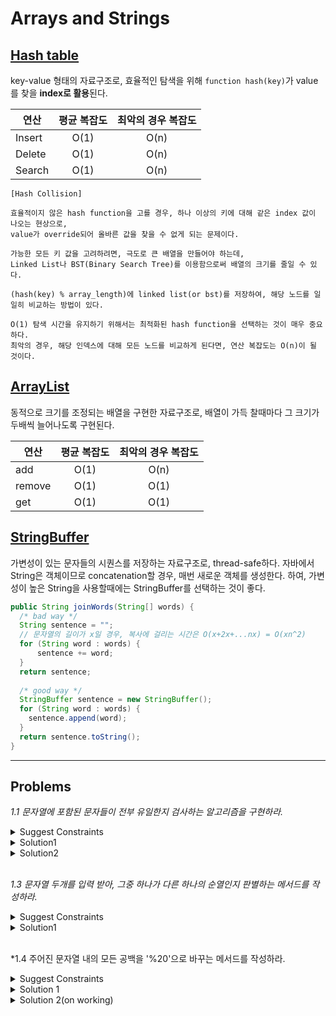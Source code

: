 # Arrays and Strings

## [Hash table](https://en.wikipedia.org/wiki/Hash_table)
key-value 형태의 자료구조로, 효율적인 탐색을 위해 `function hash(key)`가 value를 찾을 **index로 활용**된다.

| 연산 |  평균 복잡도 | 최악의 경우 복잡도 |
|----------|:-------------:|:------:|
| Insert |  O(1) | O(n) |
| Delete |  O(1) | O(n) |
| Search |  O(1) | O(n) |

```
[Hash Collision]

효율적이지 않은 hash function을 고를 경우, 하나 이상의 키에 대해 같은 index 값이 나오는 현상으로, 
value가 override되어 올바른 값을 찾을 수 없게 되는 문제이다.

가능한 모든 키 값을 고려하려면, 극도로 큰 배열을 만들어야 하는데, 
Linked List나 BST(Binary Search Tree)를 이용함으로써 배열의 크기를 줄일 수 있다.

(hash(key) % array_length)에 linked list(or bst)를 저장하여, 해당 노드를 일일히 비교하는 방법이 있다.

O(1) 탐색 시간을 유지하기 위해서는 최적화된 hash function을 선택하는 것이 매우 중요하다. 
최악의 경우, 해당 인덱스에 대해 모든 노드를 비교하게 된다면, 연산 복잡도는 O(n)이 될 것이다.
```


## [ArrayList](https://docs.oracle.com/javase/8/docs/api/java/util/ArrayList.html)
동적으로 크기를 조정되는 배열을 구현한 자료구조로, 배열이 가득 찰때마다 그 크기가 두배씩 늘어나도록 구현된다.

| 연산 |  평균 복잡도 | 최악의 경우 복잡도 |
|----------|:-------------:|:------:|
| add |  O(1) | O(n) |
| remove |  O(1) | O(1) |
| get |  O(1) | O(1) |


## [StringBuffer](https://docs.oracle.com/javase/7/docs/api/java/lang/StringBuffer.html)
가변성이 있는 문자들의 시퀀스를 저장하는 자료구조로, thread-safe하다.
자바에서 String은 객체이므로 concatenation할 경우, 매번 새로운 객체를 생성한다.  하여, 가변성이 높은 String을 사용할때에는 StringBuffer를 선택하는 것이 좋다.
```java
public String joinWords(String[] words) {
  /* bad way */
  String sentence = "";
  // 문자열의 길이가 x일 경우, 복사에 걸리는 시간은 O(x+2x+...nx) = O(xn^2)
  for (String word : words) {
      sentence += word;
  }
  return sentence;
  
  /* good way */
  StringBuffer sentence = new StringBuffer();
  for (String word : words) {
    sentence.append(word);
  }
  return sentence.toString();
}
```

---------------------------
## Problems
*1.1 문자열에 포함된 문자들이 전부 유일한지 검사하는 알고리즘을 구현하라.*
<details>
  <summary>Suggest Constraints</summary>
  
  > 인풋의 제약조건은 영소문자이다.
</details>
<details>
 <summary>Solution1</summary>
26개 characters의 출현 여부를 담은 배열을 이용한다.
  
```java
boolean isUnique(char[] input) {
  if (input.length > 26) { return false; }
  boolean[] chars = new boolean[26];
  for(char c : input) {
    int index = c - 'a';
    if(chars[index]) {
      return false;
    }
    chars[index] = true;
  }
  return true;
}
```
| category | complexity |
|----------|:-----:|
|space |O(1)|
|time |O(n)|
</details>
<details>
 <summary>Solution2</summary>
비트연산을 이용한다.
  
```java
boolean isUnique(char[] input) {
  if (input.length > 26) { return false; }
  int checker = 0;
  for(char c : input) {
    int val = c - 'a';
    if ((checker & (1 << val)) > 0) {
      return false;
    }
    checker |= (1 << val);
  }
  return true;
}
```
| category | complexity |
|----------|:-----:|
|space |O(1)|
|time |O(n)|
</details>
<br/>

*1.3 문자열 두개를 입력 받아, 그중 하나가 다른 하나의 순열인지 판별하는 메서드를 작성하라.*
<details>
  <summary>Suggest Constraints</summary>
  
  > 인풋의 제약조건은 영소문자이다.
</details>
<details>
 <summary>Solution1</summary>
  26개 characters의 출현 갯수를 담은 배열을 이용한다.
  두 인풋의 길이가 같을 경우, 한 문자의 갯수가 많으면 반드시 다른 한 문자의 갯수가 적다는 논리를 이용한다.

```java
boolean isPermutation(char[] s1, char[] s2) {
  if (s1.legnth != s2.length) { return false; }
  int[] chars = new int[26];
  for(char c1 : s1) {
    chars[c1-'a'] += 1;
  }
  for(char c2 : s2) {
    char[c2-'a'] -= 1;
    if (char[c2-'a'] < 0) {
      return false;
    }
  }
  return true;
}
```
| category | complexity |
|----------|:-----:|
|space |O(1)|
|time |O(n)|
</details>
<br/>

*1.4 주어진 문자열 내의 모든 공백을 '%20'으로 바꾸는 메서드를 작성하라.
<details>
  <summary>Suggest Constraints</summary>
  
  > 문자열 끝에 추가로 필요한 문자들을 더할 수 있는 충분한 공간이 있다고 가정한다.
  > 공백을 포함한 문자열의 길이도 인자로 주어진다고 가정한다.
</details>
<details>
  <summary>Solution 1</summary>
  
 ```java
String replaceBlank(char[] str, int length) {
  StringBuffer sb = new StringBuffer();
  for(char c : str) {
    String newVal = ' '.equals?(c) ? "%20" : String.valueOf(c);
    sb.append(newVal);
  }
  return sb.toString();
}
```
| category | complexity |
|----------|:-----:|
|space |O(n)|
|time |O(n)|
</details>
<details>
  <summary>Solution 2(on working)</summary>
  추가적인 자료구조를 사용하지 않고 풀어보자.

```java
String replaceBlank(char[] str, int length) {
  return str;
}
```
